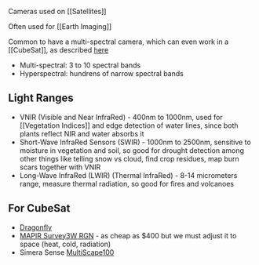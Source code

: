 Cameras used on [[Satellites]]

Often used for [[Earth Imaging]]

Common to have a multi-spectral camera, which can even work in a [[CubeSat]], as described [here](https://simera-sense.com/news/multispectral-cubesat-imagers-understanding-the-benefits-and-limitations/)

- Multi-spectral: 3 to 10 spectral bands
- Hyperspectral: hundrens of narrow spectral bands

## Light Ranges
- VNIR (Visible and Near InfraRed) - 400nm to 1000nm, used for [[Vegetation Indices]] and edge detection of water lines, since both plants reflect NIR and water absorbs it
- Short-Wave InfraRed Sensors (SWIR) - 1000nm to 2500nm, sensitive to moisture in vegetation and soil, so good for drought detection among other things like telling snow vs cloud, find crop residues, map burn scars together with VNIR
- Long-Wave InfraRed (LWIR) (Thermal InfraRed) - 8-14 micrometers range, measure thermal radiation, so good for fires and volcanoes

## For CubeSat
- [Dragonfly](https://dragonflyaerospace.com/products/)
- [MAPIR Survey3W RGN](https://www.mapir.camera/en-gb/products/survey3w-camera-red-green-nir-rgn-ndvi) - as cheap as $400 but we must adjust it to space (heat, cold, radiation)
- Simera Sense [MultiScape100](https://simera-sense.com/products/multiscape100/)
